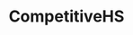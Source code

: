 ---
title: CompetitiveHS
crosslinks:
- hearthstone
- wildhearthstone
- TheHearth
- HearthstoneMath
- comphsdeleted
- customhearthstone
- GrinningGoat
- metastats
- HSCoaching
- ArenaHS
- hsreplay
- HearthDecklists
- TheseFuckingAccounts
- Competitiveoverwatch
- HearthArena
- '923'
- JUGPRDT
---